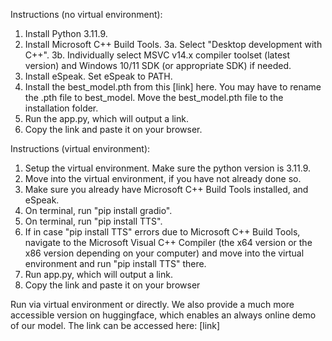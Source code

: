 Instructions (no virtual environment):
1. Install Python 3.11.9.
2. Install Microsoft C++ Build Tools.
3a. Select "Desktop development with C++".
3b. Individually select MSVC v14.x compiler toolset (latest version) and Windows 10/11 SDK (or appropriate SDK) if needed.
4. Install eSpeak. Set eSpeak to PATH.
5. Install the best_model.pth from this [link] here. You may have to rename the .pth file to best_model. Move the best_model.pth file to the installation folder.
6. Run the app.py, which will output a link.
7. Copy the link and paste it on your browser.

Instructions (virtual environment):
1. Setup the virtual environment. Make sure the python version is 3.11.9.
2. Move into the virtual environment, if you have not already done so.
3. Make sure you already have Microsoft C++ Build Tools installed, and eSpeak.
4. On terminal, run "pip install gradio".
5. On terminal, run "pip install TTS".
6. If in case "pip install TTS" errors due to Microsoft C++ Build Tools, navigate to the Microsoft Visual C++ Compiler (the x64 version or the x86 version depending on your computer) and move into the virtual environment and run "pip install TTS" there.
7. Run app.py, which will output a link.
8. Copy the link and paste it on your browser

Run via virtual environment or directly.
We also provide a much more accessible version on huggingface, which enables an always online demo of our model. The link can be accessed here: [link]
